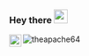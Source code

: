 ### Hey there <img src="https://media.giphy.com/media/hvRJCLFzcasrR4ia7z/giphy.gif" width="25px">

<a href="https://www.linkedin.com/in/islamelhady/">
  <img align="left" alt="elHady's LinkedIN" width="22px" src="https://raw.githubusercontent.com/peterthehan/peterthehan/master/assets/linkedin.svg" />
</a>

<p align="left"><img src="https://komarev.com/ghpvc/?username=islamelhady&label=Profile%20views&color=yellowgreen&style=flat-square"
                     alt="theapache64"/>
</p>

<!--
**islamelhady/islamelhady** is a ✨ _special_ ✨ repository because its `README.md` (this file) appears on your GitHub profile.


